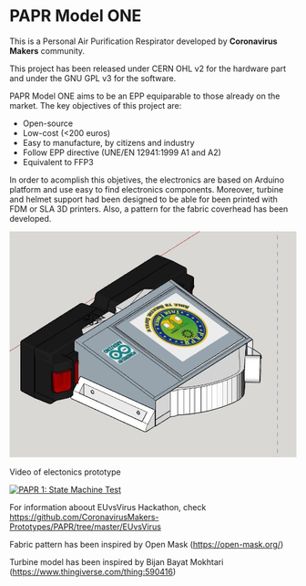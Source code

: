 # PAPR Model ONE
This is a Personal Air Purification Respirator developed by **Coronavirus Makers** community.

This project has been released under CERN OHL v2 for the hardware part and under the GNU GPL v3 for the software.


PAPR Model ONE aims to be an EPP equiparable to those already on the market.
The key objectives of this project are:
* Open-source
* Low-cost (<200 euros)
* Easy to manufacture, by citizens and industry
* Follow EPP directive (UNE/EN 12941:1999 A1 and A2)
* Equivalent to FFP3
    

In order to acomplish this objetives, the electronics are based on Arduino platform and use easy to find electronics components. Moreover, turbine and helmet support had been designed to be able for been printed with FDM or SLA 3D printers. Also, a pattern for the fabric coverhead has been developed.

![PAPR Model One Electronic Box](https://github.com/CoronavirusMakers-Prototypes/PAPR/blob/master/Images/photo_2020-04-23_22-43-28.jpg)


Video of electonics prototype

[![PAPR 1: State Machine Test](https://img.youtube.com/vi/7SLfA67qTE8/0.jpg)](https://www.youtube.com/watch?v=7SLfA67qTE8&feature=youtu.be)


For information aboout EUvsVirus Hackathon, check https://github.com/CoronavirusMakers-Prototypes/PAPR/tree/master/EUvsVirus

Fabric pattern has been inspired by Open Mask (https://open-mask.org/)

Turbine model has been inspired by Bijan Bayat Mokhtari (https://www.thingiverse.com/thing:590416)
